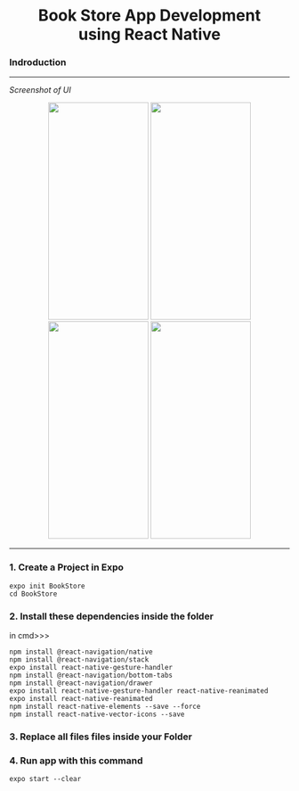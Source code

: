 <h1 align="center">Book Store App Development<br>using React Native</h1>

### Indroduction 

---

*Screenshot of UI*
<div align="center">
<img src="" width="180" height="390" />
<img src="" width="180" height="390" />
<img src="" width="180" height="390" />
<img src="" width="180" height="390" />
</div>

---

### 1. Create a Project in Expo 

    expo init BookStore
    cd BookStore


### 2. Install these dependencies inside the folder
in cmd>>>

    npm install @react-navigation/native
    npm install @react-navigation/stack
    expo install react-native-gesture-handler
    npm install @react-navigation/bottom-tabs
    npm install @react-navigation/drawer
    expo install react-native-gesture-handler react-native-reanimated
    expo install react-native-reanimated
    npm install react-native-elements --save --force
    npm install react-native-vector-icons --save
    
    
### 3. Replace all files files inside your Folder


### 4. Run app with this command
    expo start --clear
